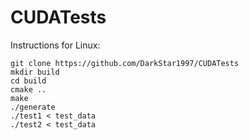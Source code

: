 # CUDATests

Instructions for Linux:

```
git clone https://github.com/DarkStar1997/CUDATests
mkdir build
cd build
cmake ..
make
./generate
./test1 < test_data
./test2 < test_data
```
